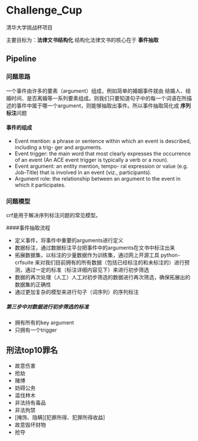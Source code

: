 # Challenge_Cup

清华大学挑战杯项目


主要目标为：**法律文书结构化** 结构化法律文书的核心在于 **事件抽取**

## Pipeline

### 问题思路
一个事件由许多的要素（argument）组成，例如简单的婚姻事件就由 结婚人、结婚时间、是否离婚等一系列要素组成。则我们只要知道句子中的每一个词语在所描述的事件中属于哪一个argument，则能够抽取出事件。所以事件抽取简化成 **序列标注**问题

#### 事件的组成
* Event mention: a phrase or sentence within which an event is described, including a trig- ger and arguments.
* Event trigger: the main word that most clearly expresses the occurrence of an event (An ACE event trigger is typically a verb or a noun).
* Event argument: an entity mention, tempo- ral expression or value (e.g. Job-Title) that is involved in an event (viz., participants).
* Argument role: the relationship between an argument to the event in which it participates.


### 问题模型
crf是用于解决序列标注问题的常见模型。


####事件抽取流程
* 定义事件，将事件中重要的arguments进行定义
* 数据标注，通过数据标注平台把事件中的arguments在文书中标注出来
* 拓展数据集，以标注的少量数据作为训练集，通过网上开源工具 python-crfsuite 来对我们目前拥有的所有数据（包括已经标注的和未标注的）进行预测，通过一定的标准（标注详细内容见下）来进行初步筛选
* 数据的再次处理（人工）人工对初步筛选的数据进行再次筛选，确保拓展出的数据集的正确性
* 通过更加复杂的模型来进行句子（词序列）的序列标注


##### 第三步中对数据进行初步筛选的标准
* 拥有所有的key argument
* 只拥有一个trigger


## 刑法top10罪名
* 故意伤害
* 抢劫
* 赌博
* 妨碍公务
* 滥伐林木
* 非法持有毒品
* 非法拘禁
* \[掩饰、隐瞒\]\[犯罪所得、犯罪所得收益\]
* 故意毁坏财物
* 抢夺

